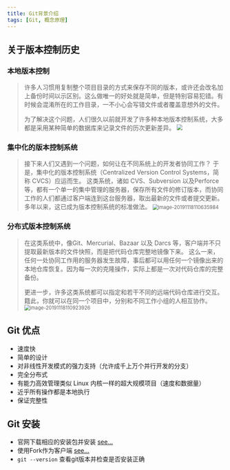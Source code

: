 ```yaml
---
title: Git背景介绍
tags: [Git, 概念原理]
---
```


## 关于版本控制历史

### 本地版本控制

>许多人习惯用复制整个项目目录的方式来保存不同的版本，或许还会改名加上备份时间以示区别。这么做唯一的好处就是简单，但是特别容易犯错。有时候会混淆所在的工作目录，一不小心会写错文件或者覆盖意想外的文件。
>
>为了解决这个问题，人们很久以前就开发了许多种本地版本控制系统，大多都是采用某种简单的数据库来记录文件的历次更新差异。
><img src="https://i.loli.net/2020/05/17/R3TIsBWSgx4KlhH.png" style="zoom: 80%;" />

### 集中化的版本控制系统

>接下来人们又遇到一个问题，如何让在不同系统上的开发者协同工作？ 于是，集中化的版本控制系统（Centralized Version Control Systems，简称 CVCS）应运而生。 这类系统，诸如 CVS、Subversion 以及Perforce 等，都有一个单一的集中管理的服务器，保存所有文件的修订版本，而协同工作的人们都通过客户端连到这台服务器，取出最新的文件或者提交更新。 多年以来，这已成为版本控制系统的标准做法。
><img src="https://i.loli.net/2020/05/17/hcQS4igRmFnUK6d.png" alt="image-20191118110635984" style="zoom: 80%;" />

### 分布式版本控制系统

>在这类系统中，像Git、Mercurial、Bazaar 以及 Darcs 等，客户端并不只提取最新版本的文件快照，而是把代码仓库完整地镜像下来。 这么一来，任何一处协同工作用的服务器发生故障，事后都可以用任何一个镜像出来的本地仓库恢复。因为每一次的克隆操作，实际上都是一次对代码仓库的完整备份。
>
>更进一步，许多这类系统都可以指定和若干不同的远端代码仓库进行交互。籍此，你就可以在同一个项目中，分别和不同工作小组的人相互协作。
><img src="https://i.loli.net/2020/05/17/T5LWngqXrbm7isw.png" alt="image-20191118110923926" style="zoom: 80%;" />

## Git 优点

*  速度快
*  简单的设计
*  对非线性开发模式的强力支持（允许成千上万个并行开发的分支）
*  完全分布式
*  有能力高效管理类似 Linux 内核一样的超大规模项目（速度和数据量）
*  近乎所有操作都是本地执行
*  保证完整性

## Git 安装

* 官网下载相应的安装包并安装 [see...]( https://git-scm.com/downloads )
* 使用Fork作为客户端 [see...]( https://git-fork.com/ )
* `git --version` 查看git版本并检查是否安装正确